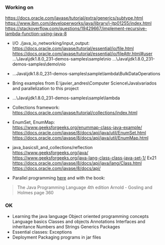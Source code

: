 ### Working on
https://docs.oracle.com/javase/tutorial/extra/generics/subtype.html
https://www.ibm.com/developerworks/java/library/j-jtp01255/index.html
https://stackoverflow.com/questions/19429667/implement-recursive-lambda-function-using-java-8

- I/O ./java_io_networking/input_output: <br>
https://docs.oracle.com/javase/tutorial/essential/io/file.html
https://docs.oracle.com/javase/tutorial/essential/io/fileAttr.html#user
...\Java\jdk1.8.0_231-demos-samples\sample\nio
...\Java\jdk1.8.0_231-demos-samples\demo\nio

- ...Java\jdk1.8.0_231-demos-samples\sample\lambda\BulkDataOperations

- Bring examples from E:\javier_andres\Computer Science\Java\variados and
parallelization to this project

- ...\Java\jdk1.8.0_231-demos-samples\sample\lambda

- Collections framework: <br>
https://docs.oracle.com/javase/tutorial/collections/index.html

- EnumSet, EnumMap: <br>
https://www.geeksforgeeks.org/enummap-class-java-example/
https://docs.oracle.com/javase/8/docs/api/java/util/EnumSet.html
https://docs.oracle.com/javase/8/docs/api/java/util/EnumMap.html

- java_basicsII_and_collections/reflection <br>
https://www.geeksforgeeks.org/java/
https://www.geeksforgeeks.org/java-lang-class-class-java-set-1/ Ex21
https://docs.oracle.com/javase/8/docs/api/java/lang/Class.html
https://docs.oracle.com/javase/8/docs/api/

 - Parallel programming [here](https://docs.oracle.com/javase/tutorial/essential/concurrency/simple.html) and with the book:

 > The Java Programming Language 4th edition Arnold - Gosling and Holmes page 360

### OK
- Learning the java language
    Object oriented programming concepts
    Language basics
    Classes and objects
    Annotations
    Interfaces and inheritance
    Numbers and Strings
    Generics
    Packages
- Essential classes:
    Exceptions
- Deployment
    Packaging programs in jar files
